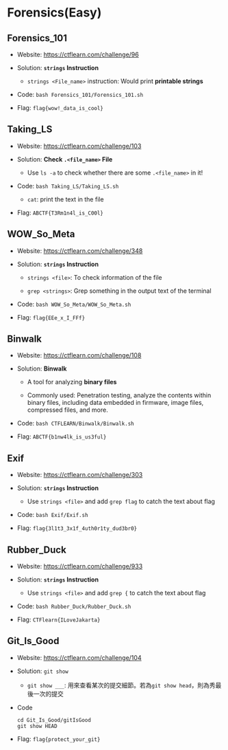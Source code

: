 # Forensics(Easy)

## Forensics_101 

* Website: https://ctflearn.com/challenge/96

* Solution: **```strings``` Instruction**

    * ```strings <File_name>``` instruction: Would print **printable strings**

* Code: ```bash Forensics_101/Forensics_101.sh```

* Flag: ```flag{wow!_data_is_cool}```

## Taking_LS

* Website: https://ctflearn.com/challenge/103

* Solution: **Check ```.<file_name>``` File**

    * Use ```ls -a``` to check whether there are some ```.<file_name>``` in it!

* Code: ```bash Taking_LS/Taking_LS.sh```

    * ```cat```: print the text in the file

* Flag: ```ABCTF{T3Rm1n4l_is_C00l}```

## WOW_So_Meta

* Website: https://ctflearn.com/challenge/348

* Solution: **```strings``` Instruction**

    * ```strings <file>```: To check information of the file

    * ```grep <strings>```: Grep something in the output text of the terminal

* Code: ```bash WOW_So_Meta/WOW_So_Meta.sh```

* Flag: ```flag{EEe_x_I_FFf}```

## Binwalk

* Website: https://ctflearn.com/challenge/108

* Solution: **Binwalk**

    * A tool for analyzing **binary files**
    
    * Commonly used: Penetration testing, analyze the contents within binary files, including data embedded in firmware, image files, compressed files, and more.

* Code: ```bash CTFLEARN/Binwalk/Binwalk.sh```

* Flag: ```ABCTF{b1nw4lk_is_us3ful}```

## Exif

* Website: https://ctflearn.com/challenge/303

* Solution: **```strings``` Instruction**

    * Use ```strings <file>``` and add ```grep flag``` to catch the text about flag

* Code: ```bash Exif/Exif.sh```

* Flag: ```flag{3l1t3_3x1f_4uth0r1ty_dud3br0}```

## Rubber_Duck

* Website: https://ctflearn.com/challenge/933

* Solution: **```strings``` Instruction**

    * Use ```strings <file>``` and add ```grep {``` to catch the text about flag

* Code: ```bash Rubber_Duck/Rubber_Duck.sh```

* Flag: ```CTFlearn{ILoveJakarta}```

## Git_Is_Good

* Website: https://ctflearn.com/challenge/104

* Solution: ```git show```

    * ```git show ___```: 用來查看某次的提交細節。若為```git show head```，則為秀最後一次的提交

* Code

    ```
    cd Git_Is_Good/gitIsGood
    git show HEAD
    ```

* Flag: ```flag{protect_your_git}```